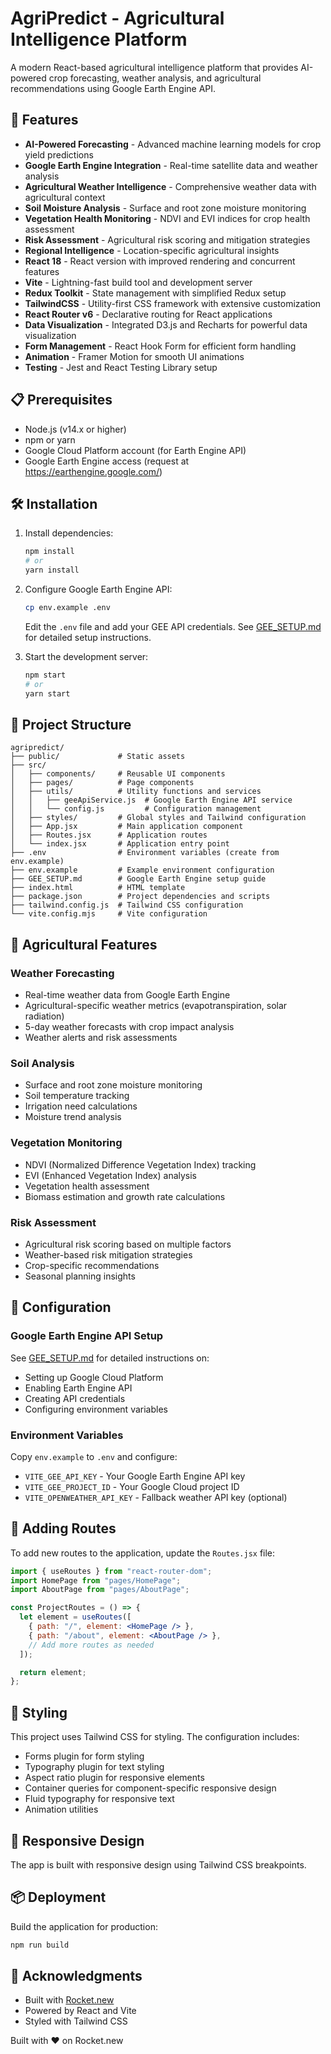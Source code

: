 # AgriPredict - Agricultural Intelligence Platform

A modern React-based agricultural intelligence platform that provides AI-powered crop forecasting, weather analysis, and agricultural recommendations using Google Earth Engine API.

## 🚀 Features

- **AI-Powered Forecasting** - Advanced machine learning models for crop yield predictions
- **Google Earth Engine Integration** - Real-time satellite data and weather analysis
- **Agricultural Weather Intelligence** - Comprehensive weather data with agricultural context
- **Soil Moisture Analysis** - Surface and root zone moisture monitoring
- **Vegetation Health Monitoring** - NDVI and EVI indices for crop health assessment
- **Risk Assessment** - Agricultural risk scoring and mitigation strategies
- **Regional Intelligence** - Location-specific agricultural insights
- **React 18** - React version with improved rendering and concurrent features
- **Vite** - Lightning-fast build tool and development server
- **Redux Toolkit** - State management with simplified Redux setup
- **TailwindCSS** - Utility-first CSS framework with extensive customization
- **React Router v6** - Declarative routing for React applications
- **Data Visualization** - Integrated D3.js and Recharts for powerful data visualization
- **Form Management** - React Hook Form for efficient form handling
- **Animation** - Framer Motion for smooth UI animations
- **Testing** - Jest and React Testing Library setup

## 📋 Prerequisites

- Node.js (v14.x or higher)
- npm or yarn
- Google Cloud Platform account (for Earth Engine API)
- Google Earth Engine access (request at https://earthengine.google.com/)

## 🛠️ Installation

1. Install dependencies:
   ```bash
   npm install
   # or
   yarn install
   ```

2. Configure Google Earth Engine API:
   ```bash
   cp env.example .env
   ```
   
   Edit the `.env` file and add your GEE API credentials. See [GEE_SETUP.md](./GEE_SETUP.md) for detailed setup instructions.
   
3. Start the development server:
   ```bash
   npm start
   # or
   yarn start
   ```

## 📁 Project Structure

```
agripredict/
├── public/             # Static assets
├── src/
│   ├── components/     # Reusable UI components
│   ├── pages/          # Page components
│   ├── utils/          # Utility functions and services
│   │   ├── geeApiService.js  # Google Earth Engine API service
│   │   └── config.js         # Configuration management
│   ├── styles/         # Global styles and Tailwind configuration
│   ├── App.jsx         # Main application component
│   ├── Routes.jsx      # Application routes
│   └── index.jsx       # Application entry point
├── .env                # Environment variables (create from env.example)
├── env.example         # Example environment configuration
├── GEE_SETUP.md        # Google Earth Engine setup guide
├── index.html          # HTML template
├── package.json        # Project dependencies and scripts
├── tailwind.config.js  # Tailwind CSS configuration
└── vite.config.mjs     # Vite configuration
```

## 🌾 Agricultural Features

### Weather Forecasting
- Real-time weather data from Google Earth Engine
- Agricultural-specific weather metrics (evapotranspiration, solar radiation)
- 5-day weather forecasts with crop impact analysis
- Weather alerts and risk assessments

### Soil Analysis
- Surface and root zone moisture monitoring
- Soil temperature tracking
- Irrigation need calculations
- Moisture trend analysis

### Vegetation Monitoring
- NDVI (Normalized Difference Vegetation Index) tracking
- EVI (Enhanced Vegetation Index) analysis
- Vegetation health assessment
- Biomass estimation and growth rate calculations

### Risk Assessment
- Agricultural risk scoring based on multiple factors
- Weather-based risk mitigation strategies
- Crop-specific recommendations
- Seasonal planning insights

## 🔧 Configuration

### Google Earth Engine API Setup
See [GEE_SETUP.md](./GEE_SETUP.md) for detailed instructions on:
- Setting up Google Cloud Platform
- Enabling Earth Engine API
- Creating API credentials
- Configuring environment variables

### Environment Variables
Copy `env.example` to `.env` and configure:
- `VITE_GEE_API_KEY` - Your Google Earth Engine API key
- `VITE_GEE_PROJECT_ID` - Your Google Cloud project ID
- `VITE_OPENWEATHER_API_KEY` - Fallback weather API key (optional)

## 🧩 Adding Routes

To add new routes to the application, update the `Routes.jsx` file:

```jsx
import { useRoutes } from "react-router-dom";
import HomePage from "pages/HomePage";
import AboutPage from "pages/AboutPage";

const ProjectRoutes = () => {
  let element = useRoutes([
    { path: "/", element: <HomePage /> },
    { path: "/about", element: <AboutPage /> },
    // Add more routes as needed
  ]);

  return element;
};
```

## 🎨 Styling

This project uses Tailwind CSS for styling. The configuration includes:

- Forms plugin for form styling
- Typography plugin for text styling
- Aspect ratio plugin for responsive elements
- Container queries for component-specific responsive design
- Fluid typography for responsive text
- Animation utilities

## 📱 Responsive Design

The app is built with responsive design using Tailwind CSS breakpoints.


## 📦 Deployment

Build the application for production:

```bash
npm run build
```

## 🙏 Acknowledgments

- Built with [Rocket.new](https://rocket.new)
- Powered by React and Vite
- Styled with Tailwind CSS

Built with ❤️ on Rocket.new
